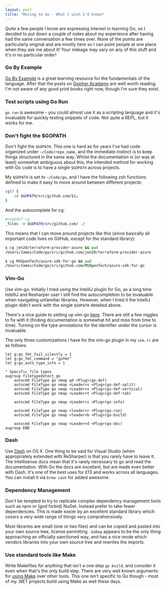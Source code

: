```yaml
---
layout: post
title: "Moving to Go - What I wish I'd known"
---
```


Quite a few people I know are expressing interest in learning Go, so I decided
to put down a couple of notes about my experience after having had the same
conversation a few times over. None of the points are particularly original and
are mostly here so I can point people at one place when they ask me about it!
Your mileage may vary on any of this stuff and it's in no particular order!

### Go By Example

[Go By Example](https://gobyexample.com) is a great learning resource for the
fundamentals of the language. After that the posts on [Gopher
Acadamy](http://blog.gopheracademy.com) are well worth reading. I'm not aware
of any good print books right now, though I'm sure they exist.

### Test scripts using Go Run

`go run` is awesome - you could almost use it as a scripting language and
it's invaluable for quickly testing snippets of code. Not quite a REPL, but
it works for me.

### Don't fight the $GOPATH

Don't fight the `$GOPATH`. This one is hard as for years I've had code
organized under `~/Code/repo_name`, and the immediate instinct is to keep
things structured in the same way. Whilst the documentation is (or was at
least) somewhat ambiguous about this, the intended method for working with Go
code is to have a single `$GOPATH` across projects.

My `$GOPATH` is set to `~/Code/go`, and I have the following zsh functions
defined to make it easy to move around between different projects:

```bash
cg() {
    cd $GOPATH/src/github.com/$1;
}
```

And the autocomplete for cg:

```bash
#compdef cg
_files -W $GOPATH/src/github.com/ -/
```

This means that I can move around projects like this (since basically all
important code lives on GitHub, except for the standard library):

```bash
$ cg jen20/terraform-provider-azure && pwd
/Users/James/Code/go/src/github.com/jen20/terraform-provider-azure

$ cg MSOpenTech/azure-sdk-for-go && pwd
/Users/James/Code/go/src/github.com/MSOpenTech/azure-sdk-for-go
```

### Vim-Go

Use vim-go. Initially I tried using the IntelliJ plugin for Go, as a long time
IntelliJ and Resharper user I still find the autocompletion to be invaluable
when navigating unfamiliar libraries. However, when I tried it the IntelliJ
plugin didn't work with the single `$GOPATH` detailed above.

There's a nice guide to setting up vim-go
[here](http://blog.gopheracademy.com/vimgo-development-environment/). There are
still a few niggles to fix with it (finding documentation is somewhat hit and
miss from time to time). Turning on the type annotations for the identifier
under the cursor is invaluable.

The only three customizations I have for the vim-go plugin in my `vim.rc` are as
follows:

```vim
let g:go_fmt_fail_silently = 1
let g:go_fmt_command = "gofmt"
let g:go_auto_type_info = 1

" Specific file types
augroup filetypedetect_go
    autocmd FileType go nmap gd <Plug>(go-def)
    autocmd FileType go nmap <Leader>s <Plug>(go-def-split)
    autocmd FileType go nmap <Leader>v <Plug>(go-def-vertical)
    autocmd FileType go nmap <Leader>t <Plug>(go-def-tab)

    autocmd FileType go nmap <Leader>i <Plug>(go-info)

    autocmd FileType go nmap <leader>r <Plug>(go-run)
    autocmd FileType go nmap <leader>b <Plug>(go-build)

    autocmd FileType go nmap <Leader>d <Plug>(go-doc)
augroup END
```

### Dash

Use
[Dash](https://itunes.apple.com/us/app/dash-docs-snippets/id458034879?mt=12) on
OS X. One thing to be said for Visual Studio (when appropriately extended with
ReSharper) is that you rarely have to leave it. The Intellisense docs mean that
it's rarely necessary to go and read the documentation. With Go the docs are
excellent, but are made even better with Dash. It's one of the best uses for
£13 and works across all languages. You can install it via `brew cask` for
added awesome.

### Dependency Management

Don't be tempted to try to replicate complex dependency management tools such
as npm or (god forbid) NuGet. Instead prefer to take fewer dependencies. This
is made easier by an excellent standard library which covers a very wide range
of things very comprehensively.
  
Most libraries are small (one or two files) and can be copied and pasted into
your own source tree, license permitting . `GoDep` appears to be the only thing
approaching an officially sanctioned way, and has a nice mode which vendors
libraries into your own source tree and rewrites the imports.

### Use standard tools like Make

Write Makefiles for anything that isn't a one step `go build`, and consider it
even when that's the only build step. There are very well known arguments for
[using Make](http://hadihariri.com/2014/04/21/build-make-no-more/) over other
tools. This one isn't specific to Go though - most of my .NET projects build
using Make as well these days.
